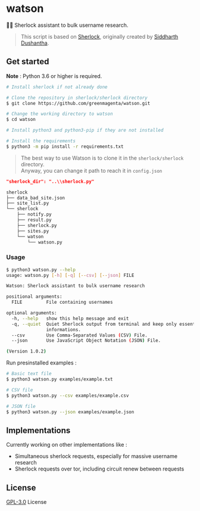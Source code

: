 # watson
🏌️‍♀️ Sherlock assistant to bulk username research.

>This script is based on [Sherlock](https://github.com/sherlock-project/sherlock), originally created by [Siddharth Dushantha](https://github.com/sdushantha).

## Get started

**Note** : Python 3.6 or higher is required.

```bash
# Install sherlock if not already done

# Clone the repository in sherlock/sherlock directory
$ git clone https://github.com/greenmagenta/watson.git

# Change the working directory to watson
$ cd watson

# Install python3 and python3-pip if they are not installed

# Install the requirements
$ python3 -m pip install -r requirements.txt
```

>The best way to use Watson is to clone it in the `sherlock/sherlock` directory.<br>
Anyway, you can change it path to reach it in `config.json`

```json
"sherlock_dir": "..\\sherlock.py"
```
```bash
sherlock
├── data_bad_site.json
├── site_list.py
└── sherlock
    ├── notify.py
    ├── result.py
    ├── sherlock.py
    ├── sites.py
    └── watson
        └── watson.py
```

### Usage

```bash
$ python3 watson.py --help
usage: watson.py [-h] [-q] [--csv] [--json] FILE

Watson: Sherlock assistant to bulk username research

positional arguments:
  FILE         File containing usernames

optional arguments:
  -h, --help   show this help message and exit
  -q, --quiet  Quiet Sherlock output from terminal and keep only essential
               informations.
  --csv        Use Comma-Separated Values (CSV) File.
  --json       Use JavaScript Object Notation (JSON) File.

(Version 1.0.2)
```

Run presinstalled examples :

```bash
# Basic text file
$ python3 watson.py examples/example.txt

# CSV file
$ python3 watson.py --csv examples/example.csv

# JSON file
$ python3 watson.py --json examples/example.json
```

## Implementations

Currently working on other implementations like :
- Simultaneous sherlock requests, especially for massive username research
- Sherlock requests over tor, including circuit renew between requests

## License

[GPL-3.0](https://github.com/greenmagenta/watson/LICENSE/) License
